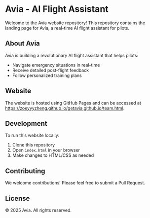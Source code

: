 # Avia - AI Flight Assistant

Welcome to the Avia website repository! This repository contains the landing page for Avia, a real-time AI flight assistant for pilots.

## About Avia

Avia is building a revolutionary AI flight assistant that helps pilots:
- Navigate emergency situations in real-time
- Receive detailed post-flight feedback
- Follow personalized training plans

## Website

The website is hosted using GitHub Pages and can be accessed at https://zoeyyyzheng.github.io/getavia.github.io/team.html.

## Development

To run this website locally:
1. Clone this repository
2. Open `index.html` in your browser
3. Make changes to HTML/CSS as needed

## Contributing

We welcome contributions! Please feel free to submit a Pull Request.

## License

© 2025 Avia. All rights reserved.
